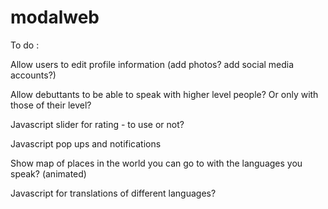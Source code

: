 # modalweb
To do : 

Allow users to edit profile information (add photos? add social media accounts?)

Allow debuttants to be able to speak with higher level people? Or only with those of their level?

Javascript slider for rating - to use or not?

Javascript pop ups and notifications

Show map of places in the world you can go to with the languages you speak? (animated)

Javascript for translations of different languages?
